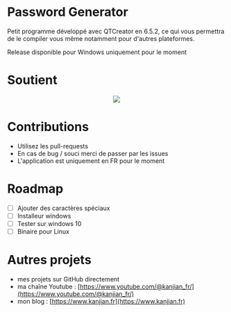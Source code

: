 # Password Generator

Petit programme développé avec QTCreator en 6.5.2, ce qui vous permettra de le compiler vous même notamment pour d'autres plateformes.

Release disponible pour Windows uniquement pour le moment

# Soutient

<p align="center">
<a href="https://www.buymeacoffee.com/inazo">
  <img src="https://www.kanjian.fr/wp-content/uploads/2022/06/H5V9_pZc-300x84.png">
</a>
</p>

# Contributions

- Utilisez les pull-requests
- En cas de bug / souci merci de passer par les issues
- L'application est uniquement en FR pour le moment

# Roadmap
- [ ] Ajouter des caractères spéciaux
- [ ] Installeur windows
- [ ] Tester sur windows 10
- [ ] Binaire pour Linux

# Autres projets

- mes projets sur GitHub directement
- ma chaîne Youtube : [https://www.youtube.com/@kanjian_fr/](https://www.youtube.com/@kanjian_fr/)
- mon blog : [https://www.kanjian.fr](https://www.kanjian.fr)
